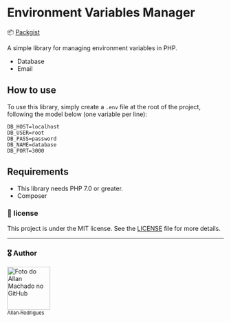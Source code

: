 # Environment Variables Manager

📦 [Packgist](https://packagist.org/packages/allanrodrigues/environment-variables-manager)

A simple library for managing environment variables in PHP.
    
- Database
- Email

## How to use

To use this library, simply create a `.env` file at the root of the project, following the model below (one variable per line):

```
DB_HOST=localhost
DB_USER=root
DB_PASS=password
DB_NAME=database
DB_PORT=3000
```

## Requirements

 - This library needs PHP 7.0 or greater.
 - Composer
 
 
 
 
<h3>📄 license</h3>

This project is under the MIT license. See the [LICENSE](LICENSE.md) file for more details.

---
<h3>🎖️ Author</h3>

[<img src="https://avatars.githubusercontent.com/u/54523516?v=4" width="100px;" alt="Foto do Allan Machado no GitHub"/>
<br><sub>Allan Rodrigues</sub>](https://github.com/allanrodriguesmachado)  
